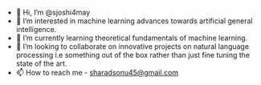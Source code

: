 - 👋 Hi, I’m @sjoshi4may
- 👀 I’m interested in machine learning advances towards artificial general intelligence.
- 🌱 I’m currently learning theoretical fundamentals of machine learning.
- 💞️ I’m looking to collaborate on innovative projects on natural language processing i.e something out of the box rather than just fine tuning the state of the art.
- 📫 How to reach me - sharadsonu45@gmail.com

<!---
sjoshi4may/sjoshi4may is a ✨ special ✨ repository because its `README.md` (this file) appears on your GitHub profile.
You can click the Preview link to take a look at your changes.
--->
